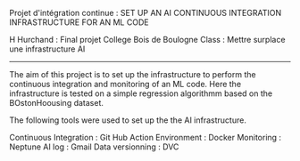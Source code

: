 Projet d'intégration continue : SET UP AN AI CONTINUOUS INTEGRATION INFRASTRUCTURE FOR AN ML CODE

H Hurchand : Final projet College Bois de Boulogne
Class : Mettre surplace une infrastructure AI
__________________________________________________________________________

The aim of this project is to set up the infrastructure to perform the continuous integration
and monitoring of an ML code. Here the infrastructure is tested on a simple regression algorithmm based on the BOstonHoousing dataset.

The following tools were used to set up the the AI infrastructure.

Continuous Integration : Git Hub Action
Environment : Docker
Monitoring : Neptune AI
log : Gmail
Data versionning : DVC
